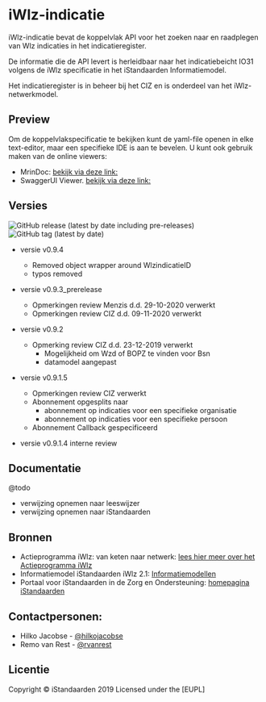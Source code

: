 # iWlz-indicatie
iWlz-indicatie bevat de koppelvlak API voor het zoeken naar en raadplegen van Wlz indicaties in het indicatieregister. 

De informatie die de API levert is herleidbaar naar het indicatiebeicht IO31 volgens de iWlz specificatie in het iStandaarden Informatiemodel.

Het indicatieregister is in beheer bij het CIZ en is onderdeel van het iWlz-netwerkmodel.

## Preview
Om de koppelvlakspecificatie te bekijken kunt de yaml-file openen in elke text-editor, maar een specifieke IDE is aan te bevelen. 
U kunt ook gebruik maken van de online viewers:
* MrinDoc: [bekijk via deze link:](https://mrin9.github.io/OpenAPI-Viewer/#/load/https%3A%2F%2Fraw.githubusercontent.com%2FiStandaarden%2FiWlz-indicatie%2Fmaster%2Fapi-specificatie%2Findicatieregister.yaml "https://mrin9.github.io/OpenAPI-Viewer/#/load/https%3A%2F%2Fraw.githubusercontent.com%2FiStandaarden%2FiWlz-indicatie%2Fmaster%2Fapi-specificatie%2Findicatieregister.yaml")
* SwaggerUI Viewer. [bekijk via deze link:](https://petstore.swagger.io/?url=https://raw.githubusercontent.com/iStandaarden/iWlz-indicatie/master/api-specificatie/indicatieregister.yaml "https://petstore.swagger.io/?url=https://raw.githubusercontent.com/iStandaarden/iWlz-indicatie/master/api-specificatie/indicatieregister.yaml")

## Versies
![GitHub release (latest by date including pre-releases)](https://img.shields.io/github/v/release/iStandaarden/iWlz-indicatie?include_prereleases&style=flat-square)
![GitHub tag (latest by date)](https://img.shields.io/github/v/tag/iStandaarden/iWlz-indicatie?style=flat-square)

* versie v0.9.4
   * Removed object wrapper around WlzindicatieID
   * typos removed

* versie v0.9.3_prerelease
    * Opmerkingen review Menzis d.d. 29-10-2020 verwerkt
    * Opmerkingen review CIZ d.d. 09-11-2020 verwerkt
        
* versie v0.9.2
    * Opmerking review CIZ d.d. 23-12-2019 verwerkt
        * Mogelijkheid om Wzd of BOPZ te vinden voor Bsn
        * datamodel aangepast

* versie v0.9.1.5 
    * Opmerkingen review CIZ verwerkt
    * Abonnement opgesplits naar 
        * abonnement op indicaties voor een specifieke organisatie
        * abonnement op indicaties voor een specifieke persoon
    * Abonnement Callback gespecificeerd 

* versie v0.9.1.4 interne review
## Documentatie
@todo
- verwijzing opnemen naar leeswijzer
- verwijzing opnemen naar iStandaarden

## Bronnen
* Actieprogramma iWlz: van keten naar netwerk: [lees hier meer over het Actieprogramma iWlz](https://www.istandaarden.nl/actieprogramma-iwlz "Actieprogramma iWlz")
* Informatiemodel iStandaarden iWlz 2.1: [Informatiemodellen](https://informatiemodellen.istandaarden.nl/2020)
* Portaal voor iStandaarden in de
Zorg en Ondersteuning: [homepagina iStandaarden](https://www.istandaarden.nl)

## Contactpersonen:
* Hilko Jacobse - [@hilkojacobse](https://github.com/HilkoJacobse)
* Remo van Rest - [@rvanrest](https://github.com/rvanrest)

## Licentie
Copyright &copy; iStandaarden 2019
Licensed under the [EUPL]
